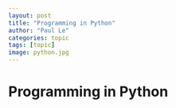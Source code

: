 ```yaml
---
layout: post
title: "Programming in Python"
author: "Paul Le"
categories: topic
tags: [topic]
image: python.jpg
---
```


# Programming in Python
